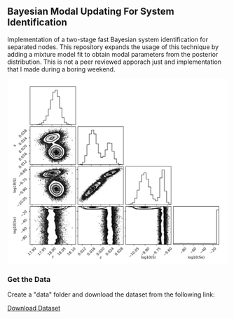 ## Bayesian Modal Updating For System Identification

Implementation of a two-stage fast Bayesian system identification for separated nodes. This repository expands the usage of this technique by adding a mixture model fit to obtain modal parameters from the posterior distribution. This is not a peer reviewed apporach just and implementation that I made during a boring weekend.

![Mixture Result](results/mixture_result.svg)

### Get the Data

Create a "data" folder and download the dataset from the following link:

[Download Dataset](https://1drv.ms/f/c/ad540b8f16531ec4/Eg9_JhlPvXpHo-eqEOAl0tkBB0tP4tBCq_-2xiE-sWpjPw?e=RlCKAG)